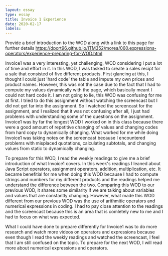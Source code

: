```yaml
---
layout: essay
type: essay
title: Invoice 1 Experience
date: 2020-02-17
labels:
---
```

Provide a brief introduction to the WOD along with a link to this page for further details
https://dport96.github.io/ITM352/morea/060.expressions-operators/experience-preparing-for-WOD.html

Invoice1 was a very interesting, yet challenging, WOD considering I put a lot of time and effort in it. In this WOD, I was tasked to create a sales recipt for a sale that consisted of five different products. First glancing at this, I thought I could just 'hard code' the table and impute my own prices and product names. However, this was not the case due to the fact that I had to compute my values dynamically with the page, which basically meant I could not hard code it. I am not going to lie, this WOD was confusing for me at first. I tried to do this assignment without watching the screencast but I did not get far into the assignment. So I watched the screencast for the assignment, and I realized that it was not confusing after all, I just had problems with understanding some of the questions on the assignment. Invoice1 was by far the longest WOD I worked on in this class because there were a good amount of repetitive changing of values and changing codes from hard copy to dynamically changing. What worked for me while doing Invoice1 was taking notes on the screencast because I encountered problems with misplaced quotations, calculating subtotals, and changing values from static to dynamically changing. 

To prepare for this WOD, I read the weekly readings to give me a brief introduction of what Invoice1 covers. In this week's readings I leaned about Java Script operators, assignment operators, addition, multiplication, etc. It became benefitial for me when doing this WOD because I had to compute strings and numbers for my different products and the readings helped me understand the difference between the two. Comparing this WOD to our previous WOD, it shares some similarity if we are talking about variables and values that are constantly changing. However, what made this WOD different from our previous WOD was the use of arithmitic operators and numerical expressions in coding. I had to pay close attention to the readings and the screencast because this is an area that is comletely new to me and I had to focus on what was expected. 

What I could have done to prepare differently for Invoice1 was to do more research and watch more videos on operators and expressions because even though I read the weekly readings and watched the screencast, I feel that I am still confused on the topic. To prepare for the next WOD, I will read more about numerical expressions and operators. 

